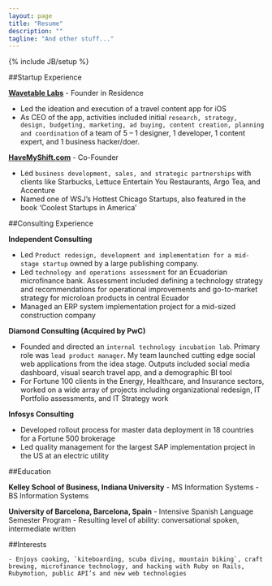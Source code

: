 ```yaml
---
layout: page
title: "Resume"
description: ""
tagline: "And other stuff..."
---
```

{% include JB/setup %}

##Startup Experience

**[Wavetable Labs](http://wavetable.com/)** - Founder in Residence

- Led the ideation and execution of a travel content app for iOS
- As CEO of the app, activities included initial `research, strategy, design, budgeting, marketing, ad buying,
content creation, planning and coordination` of a team of 5 – 1 designer, 1 developer, 1 content expert, and 1 business hacker/doer.

**[HaveMyShift.com](www.havemyshift.com)** - Co-Founder

- Led `business development, sales, and strategic partnerships` with clients like Starbucks, Lettuce Entertain You Restaurants, Argo Tea, and Accenture
- Named one of WSJ’s Hottest Chicago Startups, also featured in the book ‘Coolest Startups in America’


##Consulting Experience

**Independent Consulting**

- Led `Product redesign, development and implementation for a mid-stage startup` owned by a large publishing company.
- Led `technology and operations assessment` for an Ecuadorian microfinance bank. Assessment included defining a technology strategy and recommendations for operational improvements and go-to-market strategy for microloan products in central Ecuador
- Managed an ERP system implementation project for a mid-sized construction company


**Diamond Consulting (Acquired by PwC)**

- Founded and directed an `internal technology incubation lab`. Primary role was `lead product manager`. My team launched cutting edge social web applications from the idea stage. Outputs included social media dashboard, visual search travel app, and a demographic BI tool
- For Fortune 100 clients in the Energy, Healthcare, and Insurance sectors, worked on a wide array of projects including organizational redesign, IT Portfolio assessments, and IT Strategy work

**Infosys Consulting**

- Developed rollout process for master data deployment in 18 countries for a Fortune 500 brokerage 
- Led quality management for the largest SAP implementation project in the US at an electric utility

##Education

**Kelley School of Business, Indiana University**
	- MS Information Systems
	- BS Information Systems

**University of Barcelona, Barcelona, Spain**
	- Intensive Spanish Language Semester Program
	- Resulting level of ability: conversational spoken, intermediate written

##Interests

	- Enjoys cooking, `kiteboarding, scuba diving, mountain biking`, craft brewing, microfinance technology, and hacking with Ruby on Rails, Rubymotion, public API’s and new web technologies